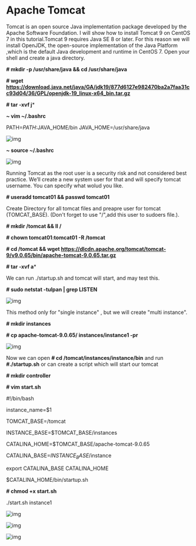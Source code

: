 # Apache Tomcat 

Tomcat is an open source Java implementation package developed by the Apache Software Foundation. I will show how to install Tomcat 9 on CentOS 7 in this tutorial.Tomcat 9 requires Java SE 8 or later. For this reason we will install OpenJDK, the open-source implementation of the Java Platform ,which is the default Java development and runtime in CentOS 7. Open your shell and create a java directory. 

**# mkdir -p /usr/share/java && cd /usr/share/java**

**# wget https://download.java.net/java/GA/jdk19/877d6127e982470ba2a7faa31cc93d04/36/GPL/openjdk-19_linux-x64_bin.tar.gz**

**# tar -xvf j***

**~ vim ~/.bashrc**

PATH=$PATH:$JAVA_HOME/bin
JAVA_HOME=/usr/share/java 

![img](/apache/tomcat/img/tomcat1.png)

**~ source ~/.bashrc**

![img](/apache/tomcat/img/tomcat2.png)
 
Running Tomcat as the root user is a security risk and not considered best practice. We’ll create a new system user for that and will specify tomcat username. You can specify what wolud you like. 

**# useradd tomcat01 && passwd tomcat01**

Create Directory  for all tomcat files  and preapre user for tomcat (TOMCAT_BASE). (Don't forget to use "/",add this user to sudoers file.).

**# mkdir /tomcat && ll /**

**# chown tomcat01:tomcat01 -R /tomcat**

**# cd /tomcat && wget https://dlcdn.apache.org/tomcat/tomcat-9/v9.0.65/bin/apache-tomcat-9.0.65.tar.gz**

**# tar -xvf a***

 We can run ./startup.sh and tomcat will start, and may test this. 

**# sudo netstat -tulpan | grep LISTEN**

![img](/apache/tomcat/img/tomcat3.png)

This method only for "single instance" , but we will create "multi instance". 

**# mkdir instances**
 
**# cp apache-tomcat-9.0.65/ instances/instance1 -pr** 

![img](/apache/tomcat/img/tomcat4.png)

Now we can open **# cd /tomcat/instances/instance/bin** and run **#./startup.sh** or can create a script which will start our tomcat

**# mkdir controller**

**# vim start.sh**

#!/bin/bash

instance_name=$1

TOMCAT_BASE=/tomcat

INSTANCE_BASE=$TOMCAT_BASE/instances

CATALINA_HOME=$TOMCAT_BASE/apache-tomcat-9.0.65

CATALINA_BASE=$INSTANCE_BASE/$instance

export CATALINA_BASE CATALINA_HOME

$CATALINA_HOME/bin/startup.sh

**# chmod +x start.sh**

./start.sh instance1

![img](/apache/tomcat/img/tomcat5.png)


![img](/apache/tomcat/img/tomcat6.png)


![img](/apache/tomcat/img/tomcat7.png)




